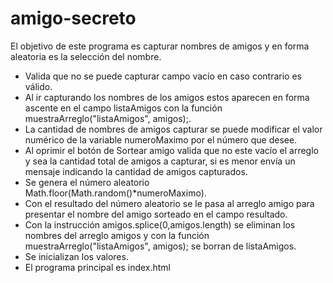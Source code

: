 # amigo-secreto
El objetivo de este programa es capturar nombres de amigos y en forma aleatoria es la selección del nombre.
- Valida que no se puede capturar campo vacío en caso contrario es válido.
- Al ir capturando los nombres de los amigos estos aparecen en forma ascente en el campo listaAmigos con la función muestraArreglo("listaAmigos", amigos);.
- La cantidad de nombres de amigos capturar se puede modificar el valor numérico de la variable numeroMaximo por el número que desee.
- Al oprimir el botón de Sortear amigo valida que no este vacío el arreglo y sea la cantidad total de amigos a capturar, si es menor envía un mensaje indicando la cantidad de amigos capturados.
- Se genera el número aleatorio Math.floor(Math.random()*numeroMaximo).
- Con el resultado del número aleatorio se le pasa al arreglo amigo para presentar el nombre del amigo sorteado en el campo resultado.
- Con la instrucción amigos.splice(0,amigos.length) se eliminan los nombres del arreglo amigos y con la función muestraArreglo("listaAmigos", amigos); se borran de listaAmigos.
- Se inicializan los valores.
- El programa principal es index.html

